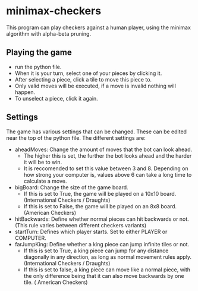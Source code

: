 # minimax-checkers

This program can play checkers against a human player, using the minimax algorithm with alpha-beta pruning.

## Playing the game

- run the python file. 
- When it is your turn, select one of your pieces by clicking it.
- After selecting a piece, click a tile to move this piece to.
- Only valid moves will be executed, if a move is invalid nothing will happen.
- To unselect a piece, click it again.

## Settings

The game has various settings that can be changed. These can be edited near the top of the python file. The different settings are:

- aheadMoves: Change the amount of moves that the bot can look ahead.
  - The higher this is set, the further the bot looks ahead and the harder it will be to win.
  - It is reccomended to set this value between 3 and 8. Depending on how strong your computer is, values above 6 can take a long time to calculate a move.
- bigBoard: Change the size of the game board.
  - If this is set to True, the game will be played on a 10x10 board. (International Checkers / Draughts)
  - If this is set to False, the game will be played on an 8x8 board. (American Checkers)
- hitBackwards: Define whether normal pieces can hit backwards or not. (This rule varies between different checkers variants)
- startTurn: Defines which player starts. Set to either PLAYER or COMPUTER.
- farJumpKing: Define whether a king piece can jump infinite tiles or not.
  - If this is set to True, a king piece can jump for any distance diagonally in any direction, as long as normal movement rules apply. (International Checkers / Draughts)
  - If this is set to false, a king piece can move like a normal piece, with the only difference being that it can also move backwards by one tile. ( American Checkers)
